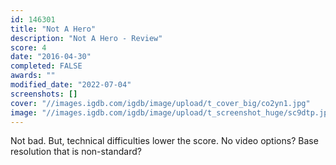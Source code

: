 ```yaml
---
id: 146301
title: "Not A Hero"
description: "Not A Hero - Review"
score: 4
date: "2016-04-30"
completed: FALSE
awards: ""
modified_date: "2022-07-04"
screenshots: []
cover: "//images.igdb.com/igdb/image/upload/t_cover_big/co2yn1.jpg"
image: "//images.igdb.com/igdb/image/upload/t_screenshot_huge/sc9dtp.jpg"
---
```

Not bad. But, technical difficulties lower the score. No video options? Base resolution that is non-standard?